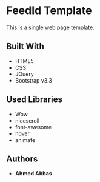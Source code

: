 # FeedId Template

This is a single web page template.

## Built With

* HTML5
* CSS
* JQuery
* Bootstrap v3.3

## Used Libraries

* Wow
* nicescroll
* font-awesome
* hover
* animate


## Authors

* **Ahmed Abbas**